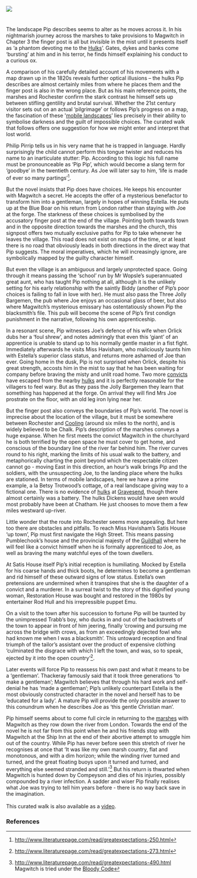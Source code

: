 <a href="https://beta.kent-maps.online"><img src="https://beta.kent-maps.online/juncture/ve-button.png"></a>
<param ve-config 
       title="Great Expectations - a curated walk" 
       banner="https://raw.githubusercontent.com/kent-map/images/main/dickens/Grammar_School_Gate_Rochester.jpg"
       author="Ken Moffat and Carolyn W. de la L. Oulton"
       layout="vtl"
       description="In this visual essay Ken Moffat and Carolyn Oulton trace Pip's journies through the flat marshlands of the north Kent coast as detailed in Dicken's Great Expectations.">

<!-- Global entities -->
<param title="Charles Dickens" eid="Q5686">
<param title="Chalk" eid="Q5068781" aliases="the village|the town">
<!-- param title="Chatham" eid="Q729006" -->
<param ve-entity eid="Q729006" aliases="Chatham">
<param ve-entity label="Cooling Marshes" geojson="/geojson/marshes.json" fill-opacity="0.4" article="/articles/Cooling_marshes.md" aliases="the marshes">
<!-- param title="Cooling" eid="Q2649453" -->
<param ve-entity eid="Q2649453" aliases="Cooling">
<param title="Compeyson" eid="Q5156367" article="/articles/Compeyson.md">
<param ve-entity title="Dover Road" geojson="/geojson/david-copperfield-dover-road">
<param title="Estella" eid="Q5400904" article="/articles/Estella.md">
<!-- param title="Folkestone" eid="Q375314" -->
<param ve-entity eid="Q375314" aliases="Folkestone">
<!-- param title="Gravesend" eid="Q676689" -->
<param ve-entity eid="Q676689" aliases="Gravesend">    
<param ve-entity label="Joe Gargery" article="/articles/Joe.md" aliases="Joe">
<!-- param title="Guildhall" eid="Q15272878" aliases="Guildhall" -->
<param ve-entity eid="Q15272878" aliases="Guildhall">    
<!-- param title="Kent" eid="Q23298" -->
<param ve-entity eid="Q23298" aliases="Kent">
<!-- param title="London" eid="Q84" scope="local" -->
<param ve-entity eid="Q84" aliases="London">
<param title="Abel Magwitch" eid="Q4666596" aliases="Magwitch" article="/articles/Magwitch.md">
<param title="Miss Havisham" eid="Q3316519" article="/articles/Miss_Havisham.md">
<param title="Philip Pirrip" eid="Q7197170" article="/articles/Pip.md">
<!-- param title="Rochester" eid="Q507517" -->
<param ve-entity eid="Q507517" aliases="Rochester">
<!-- param title="Rod Hull" eid="Q7356235" -->
<param ve-entity eid="Q7356235" aliases="Rod Hull">
<!-- param title="Satis House" eid="Q26377461" -->
<param ve-entity eid=" Q26377461" aliases=" Satis House">


<!-- Kent with map centred at Rochester -->
<param ve-map center="Q507517" zoom="10">

<!-- Historical map layers -->
<param ve-map-layer active allmaps allmaps-id="08f8a4bca9b4dd3a" title="Kent OS 1860">

#

The landscape Pip describes seems to alter as he moves across it. In his nightmarish journey across the marshes to take provisions to Magwitch in Chapter 3 the finger post is all but invisible in the mist until it presents itself as ‘a phantom devoting me to the [Hulks](/prisons/convict-hulks)’. Gates, dykes and banks come ‘bursting’ at him and in his terror, he finds himself explaining his conduct to a curious ox.
<param ve-image primary url="https://stor.artstor.org/stor/f2afe648-fc79-434a-acab-40d16335c345" title="The Marshes" fit="contain">
<!-- Kent with map centred at Rochester -->
<param ve-map center="Q507517" zoom="11">
<param ve-video vid="wizsPOYyE9o" title="Great Expectations by Charles Dickens Dickens's Kent">

A comparison of his carefully detailed account of his movements with a map drawn up in the 1820s reveals further optical illusions – the hulks Pip describes are almost certainly miles from where he places them and the finger post is also in the wrong place. But as his main reference points, the marshes and Rochester confirm the stark contrast he himself sets up between stifling gentility and brutal survival. Whether the 21st century visitor sets out on an actual ‘pilgrimage’ or follows Pip’s progress on a map, the fascination of these '[mobile landscapes](/dickens/mobile-landscapes)’ lies precisely in their ability to symbolise darkness and the guilt of impossible choices. The curated walk that follows offers one suggestion for how we might enter and interpret that lost world.
<param ve-image url="https://stor.artstor.org/stor/e0659eea-10b4-4682-b094-0fcc08b714c2" title="West View of the City of Rochester" fit="contain">
<!-- Kent with map centred at Rochester -->
<param ve-map center="Q507517" zoom="12">

Philip Pirrip tells us in his very name that he is trapped in language. Hardly surprisingly the child cannot perform this tongue twister and reduces his name to an inarticulate stutter: Pip.  According to this logic his full name must be pronounceable as ‘Pip Pip’, which would become a slang term for ‘goodbye’ in the twentieth century. As Joe will later say to him, ‘life is made of ever so many partings’[^ref1].
<!-- Kent with map centred at Rochester -->
<param ve-map center="Q507517" zoom="12">

But the novel insists that Pip does have choices. He keeps his encounter with Magwitch a secret. He accepts the offer of a mysterious benefactor to transform him into a gentleman, largely in hopes of winning Estella. He puts up at the Blue Boar on his return from London rather than staying with Joe at the forge. The starkness of these choices is symbolised by the accusatory finger post at the end of the village. Pointing both towards town and in the opposite direction towards the marshes and the church, this signpost offers two mutually exclusive paths for Pip to take whenever he leaves the village. This road does not exist on maps of the time, or at least there is no road that obviously leads in both directions in the direct way that Pip suggests. The moral imperatives, which he will increasingly ignore, are symbolically mapped by the guilty character himself. 
<param ve-map-layer geojson active title="Pips choice of routes" url="/geojson/chalk1.json" aliases="pip does have choices">
<param ve-image primary url="https://stor.artstor.org/stor/a62bdcf4-00b5-4d66-b1cf-cc9f6d2520fd" title="Pip at the finger post" fit="cover">

But even the village is an ambiguous and largely unprotected space. Going through it means passing the ‘school’ run by Mr Wopsle’s superannuated great aunt, who has taught Pip nothing at all, although it is the unlikely setting for his early relationship with the saintly Biddy (another of Pip’s poor choices is failing to fall in love with her). He must also pass the Three Jolly Bargemen, the pub where Joe enjoys an occasional glass of beer, but also where Magwitch’s mysterious emissary has ostentatiously shown Pip the blacksmith’s file. This pub will become the scene of Pip’s first condign punishment in the narrative, following his own apprenticeship. 

In a resonant scene, Pip witnesses Joe’s defence of his wife when Orlick dubs her a ‘foul shrew’, and notes admiringly that even this ‘giant’ of an apprentice is unable to stand up to his normally gentle master in a fist fight. Immediately afterwards he visits Miss Havisham, who maliciously taunts him with Estella’s superior class status, and returns more ashamed of Joe than ever. Going home in the dusk, Pip is not surprised when Orlick, despite his great strength, accosts him in the mist to say that he has been waiting for company before braving the misty and unlit road home. Two more [convicts](/18c/18c-bloody-code) have escaped from the nearby [hulks](/prisons/convict-hulks) and it is perfectly reasonable for the villagers to feel wary. But as they pass the Jolly Bargemen they learn that something has happened at the forge. On arrival they will find Mrs Joe prostrate on the floor, with an old leg iron lying near her.
<param ve-image url="https://upload.wikimedia.org/wikipedia/commons/2/24/Walter_William_May_-_Prison_hulks_at_anchor_in_the_River_Medway.jpg" label="Prison hulks at anchor in the River Medway" attribution="Walter William May">
<!-- Kent with map centred at Rochester -->
<param ve-map center="Q507517" zoom="12">

But the finger post also conveys the boundaries of Pip’s world. The novel is imprecise about the location of the village, but it must be somewhere between Rochester and [Cooling](/dickens/great-expectations-cooling) (around six miles to the north), and is widely believed to be Chalk. Pip’s description of the marshes conveys a huge expanse. When he first meets the convict Magwitch in the churchyard he is both terrified by the open space he must cover to get home, and conscious of the boundary line of the river far behind him. The river curves round to his right, marking the limits of his usual walk to the battery, and metaphorically charting the point beyond which the respectable citizen cannot go - moving East in this direction, an hour’s walk brings Pip and the soldiers, with the unsuspecting Joe, to the landing place where the hulks are stationed.  In terms of mobile landscapes, here we have a prime example, a la Betsy Trotwood’s cottage, of a real landscape giving way to a fictional one. There is no evidence of [hulks](/prisons/convict-hulks) at [Gravesend](/19c/19c-gravesend), though there almost certainly was a battery. The hulks Dickens would have seen would most probably have been at Chatham. He just chooses to move them a few miles westward up-river.
<!-- Kent with map centred at Cliffe Woods -->
<param ve-map center="Q5132831" zoom="12">

Little wonder that the route into Rochester seems more appealing. But here too there are obstacles and pitfalls. To reach Miss Havisham’s Satis House ‘up town’, Pip must first navigate the High Street. This means passing Pumblechook’s house and the provincial majesty of the [Guildhall](/dickens/great-expectations-guildhall) where he will feel like a convict himself when he is formally apprenticed to Joe, as well as braving the many watchful eyes of the town dwellers.
<!-- Kent with map centred at Satis House -->
<param ve-map center="Q26377461" zoom="12">

At Satis House itself Pip’s initial reception is humiliating. Mocked by Estella for his coarse hands and thick boots, he determines to become a gentleman and rid himself of these outward signs of low status. Estella’s own pretensions are undermined when it transpires that she is the daughter of a convict and a murderer. In a surreal twist to the story of this dignified young woman, Restoration House
was bought and restored in the 1980s by entertainer Rod Hull and his irrepressible puppet Emu.
<param ve-image primary url="https://stor.artstor.org/stor/0d85c39c-dfad-4981-b570-dca84de881e8" fit="contain" title="Restoration House">
<!-- Kent with map centred at Satis House -->
<param ve-map center="Q26377461" zoom="13">

On a visit to the town after his succession to fortune Pip will be taunted by the unimpressed Trabb’s boy, who ducks in and out of the backstreets of the town to appear in front of him jeering, finally ‘crowing and pursuing me across the bridge with crows, as from an exceedingly dejected fowl who had known me when I was a blacksmith’. This untoward reception and final triumph of the tailor’s assistant over the product of expensive clothing ‘culminated the disgrace with which I left the town, and was, so to speak, ejected by it into the open country’[^ref2].  
<!-- Kent with map centred at Cliffe Woods -->
<param ve-map center="Q5132831" zoom="12">

Later events will force Pip to reassess his own past and what it means to be a ‘gentleman’. Thackeray famously said that it took three generations ‘to make a gentleman’; Magwitch believes that through his hard work and self-denial he has ‘made a gentleman’; Pip’s unlikely counterpart Estella is the most obviously constructed character in the novel and herself has to be ‘educated for a lady’. A mature Pip will provide the only possible answer to this conundrum when he describes Joe as ‘this gentle Christian man’.
<param ve-image url="https://upload.wikimedia.org/wikipedia/commons/8/87/With_Estella_after_all%2C_by_Marcus_Stone.jpg" label="With Estella after all" attribution="Marcus Stone">

Pip himself seems about to come full circle in returning to the [marshes](/landscape/kentish-landscapes) with Magwitch as they row down the river from London. Towards the end of the novel he is not far from this point when he and his friends stop with Magwitch at the Ship Inn at the end of their abortive attempt to smuggle him out of the country. While Pip has never before seen this stretch of river he recognises at once that ‘It was like my own marsh country, flat and monotonous, and with a dim horizon; while the winding river turned and turned, and the great floating buoys upon it turned and turned, and everything else seemed stranded and still.’[^ref3] But his return is thwarted when Magwitch is hunted down by Compeyson and dies of his injuries, possibly compounded by a river infection. A sadder and wiser Pip finally realises what Joe was trying to tell him years before - there is no way back save in the imagination.
<br><br>
This curated walk is also available as a [video](https://www.youtube.com/watch?v=meumYGqMQLc&t=11s).
<param ve-image url="https://stor.artstor.org/stor/960a6b98-33e1-4471-9c09-71186a39a6d1" fit="contain">
<!-- Kent with map centred at The Ship Inn, Medway -->
<param ve-map center="Q26377259" zoom="12">

### References
[^ref1]: http://www.literaturepage.com/read/greatexpectations-250.html
[^ref2]: http://www.literaturepage.com/read/greatexpectations-273.html
[^ref3]: http://www.literaturepage.com/read/greatexpectations-490.html
Magwitch is tried under the [Bloody Code](/18c/18c-bloody-code)

